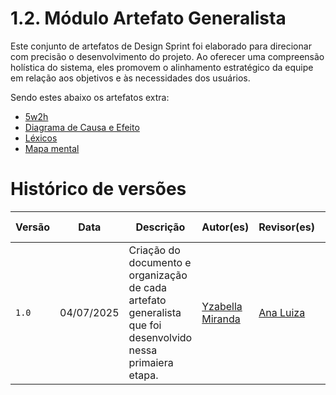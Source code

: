 # 1.2. Módulo Artefato Generalista
Este conjunto de artefatos de Design Sprint foi elaborado para direcionar com precisão o desenvolvimento do projeto. Ao oferecer uma compreensão holística do sistema, eles promovem o alinhamento estratégico da equipe em relação aos objetivos e às necessidades dos usuários.

Sendo estes abaixo os artefatos extra:

 - [5w2h](./Base/1.2.1.5w2h.md)
 - [Diagrama de Causa e Efeito](./Base/1.1.1.1.DiagramaCausaEfeito.md)
 - [Léxicos](./Base/1.2.2.Lexicos.md)
 - [Mapa mental](./Base/1.2.2.MapaMental.md)


# Histórico de versões
| Versão | Data | Descrição | Autor(es) | Revisor(es) | Data da revisão |
|--------|------|-----------|-----------|-------------|-----------------|
| `1.0` | 04/07/2025 | Criação do documento e organização de cada artefato generalista que foi desenvolvido nessa primaiera etapa. | [Yzabella Miranda](https://github.com/redjsun)  | [Ana Luiza](https://github.com/Ana-Luiza-SC) | 04/09/25 |